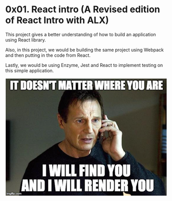 # 0x01. React intro (A Revised edition of React Intro with ALX)

This project gives a better understanding of how to build an application using React library.

Also, in this project, we would be building the same project using Webpack and then putting in the code from React.

Lastly, we would be using Enzyme, Jest and React to implement testing on this simple application.

![React-Introduction](react_intro.png)
